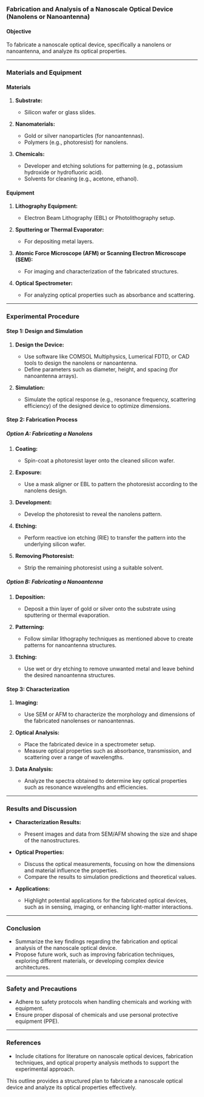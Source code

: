 ### Fabrication and Analysis of a Nanoscale Optical Device (Nanolens or Nanoantenna)

#### Objective
To fabricate a nanoscale optical device, specifically a nanolens or nanoantenna, and analyze its optical properties.

---

### Materials and Equipment

#### Materials
1. **Substrate:**
   - Silicon wafer or glass slides.
   
2. **Nanomaterials:**
   - Gold or silver nanoparticles (for nanoantennas).
   - Polymers (e.g., photoresist) for nanolens.

3. **Chemicals:**
   - Developer and etching solutions for patterning (e.g., potassium hydroxide or hydrofluoric acid).
   - Solvents for cleaning (e.g., acetone, ethanol).

#### Equipment
1. **Lithography Equipment:**
   - Electron Beam Lithography (EBL) or Photolithography setup.
   
2. **Sputtering or Thermal Evaporator:**
   - For depositing metal layers.

3. **Atomic Force Microscope (AFM) or Scanning Electron Microscope (SEM):**
   - For imaging and characterization of the fabricated structures.

4. **Optical Spectrometer:**
   - For analyzing optical properties such as absorbance and scattering.

---

### Experimental Procedure

#### Step 1: Design and Simulation
1. **Design the Device:**
   - Use software like COMSOL Multiphysics, Lumerical FDTD, or CAD tools to design the nanolens or nanoantenna.
   - Define parameters such as diameter, height, and spacing (for nanoantenna arrays).

2. **Simulation:**
   - Simulate the optical response (e.g., resonance frequency, scattering efficiency) of the designed device to optimize dimensions.

#### Step 2: Fabrication Process

##### Option A: Fabricating a Nanolens
1. **Coating:**
   - Spin-coat a photoresist layer onto the cleaned silicon wafer.

2. **Exposure:**
   - Use a mask aligner or EBL to pattern the photoresist according to the nanolens design.

3. **Development:**
   - Develop the photoresist to reveal the nanolens pattern.

4. **Etching:**
   - Perform reactive ion etching (RIE) to transfer the pattern into the underlying silicon wafer.

5. **Removing Photoresist:**
   - Strip the remaining photoresist using a suitable solvent.

##### Option B: Fabricating a Nanoantenna
1. **Deposition:**
   - Deposit a thin layer of gold or silver onto the substrate using sputtering or thermal evaporation.

2. **Patterning:**
   - Follow similar lithography techniques as mentioned above to create patterns for nanoantenna structures.

3. **Etching:**
   - Use wet or dry etching to remove unwanted metal and leave behind the desired nanoantenna structures.

#### Step 3: Characterization

1. **Imaging:**
   - Use SEM or AFM to characterize the morphology and dimensions of the fabricated nanolenses or nanoantennas.

2. **Optical Analysis:**
   - Place the fabricated device in a spectrometer setup.
   - Measure optical properties such as absorbance, transmission, and scattering over a range of wavelengths.

3. **Data Analysis:**
   - Analyze the spectra obtained to determine key optical properties such as resonance wavelengths and efficiencies.

---

### Results and Discussion

- **Characterization Results:**
  - Present images and data from SEM/AFM showing the size and shape of the nanostructures.
  
- **Optical Properties:**
  - Discuss the optical measurements, focusing on how the dimensions and material influence the properties.
  - Compare the results to simulation predictions and theoretical values.

- **Applications:**
  - Highlight potential applications for the fabricated optical devices, such as in sensing, imaging, or enhancing light-matter interactions.

---

### Conclusion

- Summarize the key findings regarding the fabrication and optical analysis of the nanoscale optical device.
- Propose future work, such as improving fabrication techniques, exploring different materials, or developing complex device architectures.

---

### Safety and Precautions

- Adhere to safety protocols when handling chemicals and working with equipment.
- Ensure proper disposal of chemicals and use personal protective equipment (PPE).

---

### References

- Include citations for literature on nanoscale optical devices, fabrication techniques, and optical property analysis methods to support the experimental approach.

This outline provides a structured plan to fabricate a nanoscale optical device and analyze its optical properties effectively.